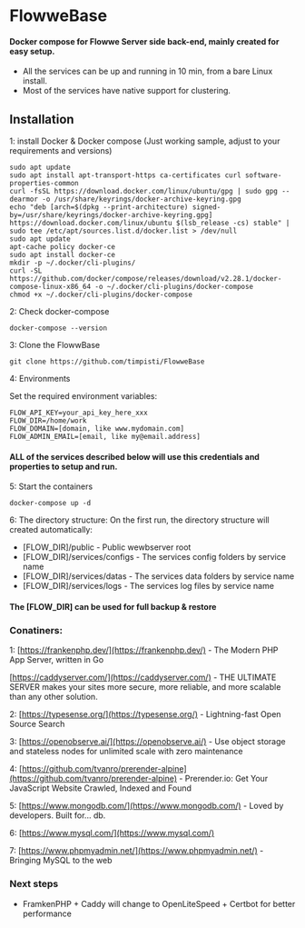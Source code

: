 # FlowweBase
#### Docker compose for Flowwe Server side back-end, mainly created for easy setup.

- All the services can be up and running in 10 min, from a bare Linux install.
- Most of the services have native support for clustering.


## Installation

1: install Docker & Docker compose (Just working sample, adjust to your requirements and versions)

```
sudo apt update
sudo apt install apt-transport-https ca-certificates curl software-properties-common
curl -fsSL https://download.docker.com/linux/ubuntu/gpg | sudo gpg --dearmor -o /usr/share/keyrings/docker-archive-keyring.gpg
echo "deb [arch=$(dpkg --print-architecture) signed-by=/usr/share/keyrings/docker-archive-keyring.gpg] https://download.docker.com/linux/ubuntu $(lsb_release -cs) stable" | sudo tee /etc/apt/sources.list.d/docker.list > /dev/null
sudo apt update
apt-cache policy docker-ce
sudo apt install docker-ce
mkdir -p ~/.docker/cli-plugins/
curl -SL https://github.com/docker/compose/releases/download/v2.28.1/docker-compose-linux-x86_64 -o ~/.docker/cli-plugins/docker-compose
chmod +x ~/.docker/cli-plugins/docker-compose
```

2: Check docker-compose
```
docker-compose --version
```

3: Clone the FlowwBase
```
git clone https://github.com/timpisti/FlowweBase
```

4: Environments

Set the required environment variables:
```
FLOW_API_KEY=your_api_key_here_xxx 
FLOW_DIR=/home/work
FLOW_DOMAIN=[domain, like www.mydomain.com]
FLOW_ADMIN_EMAIL=[email, like my@email.address]
```
#### ALL of the services described below will use this credentials and properties to setup and run.

5: Start the containers
```
docker-compose up -d
```

6: The directory structure:
On the first run, the directory structure will created automatically:

- [FLOW_DIR]/public - Public wewbserver root
- [FLOW_DIR]/services/configs - The services config folders by service name
- [FLOW_DIR]/services/datas - The services data folders by service name
- [FLOW_DIR]/services/logs - The services log files by service name

#### The [FLOW_DIR] can be used for full backup & restore

### Conatiners:

1: 
[https://frankenphp.dev/](https://frankenphp.dev/) - The Modern PHP App Server, written in Go

[https://caddyserver.com/](https://caddyserver.com/) - THE ULTIMATE SERVER makes your sites more secure, more reliable, and more scalable than any other solution.

2: 
[https://typesense.org/](https://typesense.org/) - Lightning-fast Open Source Search

3: 
[https://openobserve.ai/](https://openobserve.ai/) - Use object storage and stateless nodes for unlimited scale with zero maintenance

4: 
[https://github.com/tvanro/prerender-alpine](https://github.com/tvanro/prerender-alpine) - Prerender.io: Get Your JavaScript Website Crawled, Indexed and Found

5: 
[https://www.mongodb.com/](https://www.mongodb.com/) - Loved by developers. Built for... db.

6:
[https://www.mysql.com/](https://www.mysql.com/)

7: 
[https://www.phpmyadmin.net/](https://www.phpmyadmin.net/) - Bringing MySQL to the web

### Next steps

- FramkenPHP + Caddy will change to OpenLiteSpeed + Certbot for better performance

